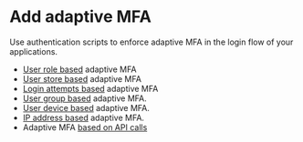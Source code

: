 # Add adaptive MFA

Use authentication scripts to enforce adaptive MFA in the login flow of your applications.

- [User role based]({{base_path}}/guides/authentication/conditional-auth/role-based-template/) adaptive MFA
- [User store based]({{base_path}}/guides/authentication/conditional-auth/user-store-based-template/) adaptive MFA
- [Login attempts based]({{base_path}}/guides/authentication/conditional-auth/login-attempt-based-template/) adaptive MFA
- [User group based]({{base_path}}/guides/authentication/conditional-auth/group-based-template/) adaptive MFA.
- [User device based]({{base_path}}/guides/authentication/conditional-auth/new-device-based-template/) adaptive MFA.
- [IP address based]({{base_path}}/guides/authentication/conditional-auth/ip-based-template/) adaptive MFA.
- Adaptive MFA [based on API calls]({{base_path}}/guides/authentication/conditional-auth/add-authentications-based-on-api-calls/)